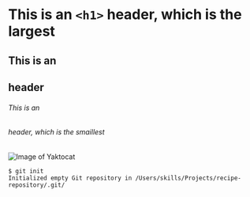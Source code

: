 # This is an `<h1>` header, which is the largest

## This is an <h2> header
###### This is an <h6> header, which is the smaillest

![Image of Yaktocat](https://octodex.github.com/images/yaktocat.png)

``` 
$ git init
Initialized empty Git repository in /Users/skills/Projects/recipe-repository/.git/
```
